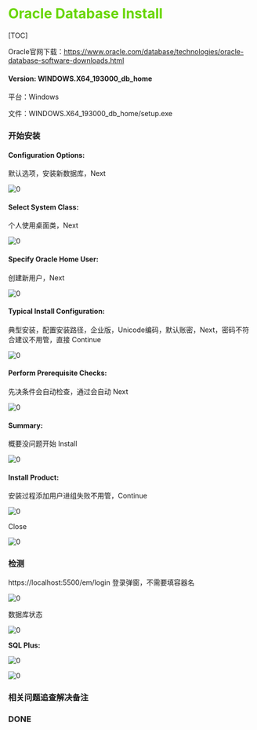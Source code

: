 # <font color=#69D600>Oracle Database Install</font>

[TOC]

Oracle官网下载：https://www.oracle.com/database/technologies/oracle-database-software-downloads.html

#### Version: WINDOWS.X64_193000_db_home

平台：Windows

文件：WINDOWS.X64_193000_db_home/setup.exe



### 开始安装

#### Configuration Options:

默认选项，安装新数据库，Next

![0](./images/Oracle/Oracle001.png "Configuration Options") 



#### Select System Class:

个人使用桌面类，Next

![0](./images/Oracle/Oracle002.png "Select System Class") 



#### Specify Oracle Home User:

创建新用户，Next

![0](./images/Oracle/Oracle003.png "Specify Oracle Home User") 



#### Typical Install Configuration:

典型安装，配置安装路径，企业版，Unicode编码，默认账密，Next，密码不符合建议不用管，直接 Continue

![0](./images/Oracle/Oracle004.png "Typical Install Configuration") 



#### Perform Prerequisite Checks:

先决条件会自动检查，通过会自动 Next

![0](./images/Oracle/Oracle005.png "Perform Prerequisite Checks") 



#### Summary:

概要没问题开始 Install

![0](./images/Oracle/Oracle006.png "Summary") 



#### Install Product:

安装过程添加用户进组失败不用管，Continue

![0](./images/Oracle/Oracle007.png "Install Product") 

Close

![0](./images/Oracle/Oracle008.png "Close") 



### 检测
https://localhost:5500/em/login 登录弹窗，不需要填容器名

![0](./images/Oracle/Oracle009.png "Oracle009")

数据库状态

![0](./images/Oracle/Oracle010.png "Oracle010") 

**SQL Plus:**

![0](./images/Oracle/Oracle011.png "SQL Plus") 

![0](./images/Oracle/Oracle012.png "Configuration") 



### 相关问题追查解决备注



### DONE



